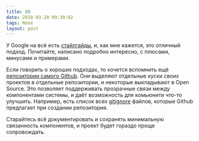 ```yaml
---
title: 80
date: 2018-03-20 09:30:02
tags: None
layout: post
---
```


У Google на всё есть [стайлгайды](https://github.com/google/styleguide), и, как мне кажется, это отличный подход. Почитайте, написано подробно интересно, с плюсами, минусами и примерами.

Если говорить о хороших подходах, то хочется вспомнить ещё [репозитории самого Github](https://github.com/github/). Они выделяют отдельные куски своих проектов в отдельные репозитории, и некоторые выкладывают в Open Source. Это позволяет поддерживать прозрачные связи между компонентами системы, и даёт возможность для комьюнити что-то улучшить. Например, есть список всех [gitignore](https://github.com/github/gitignore) файлов, которые Github предлагает при создании репозитория.

Старайтесь всё документировать и сохранять минимальную связанность компонентов, и проект будет гораздо проще сопровождать.
